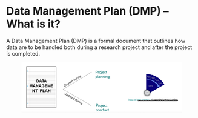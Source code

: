 # Data Management Plan (DMP) – What is it?

A Data Management Plan (DMP) is a formal document that outlines how data are to be handled both during a research project and after the project is completed.

<figure><img src="../../../../.gitbook/assets/image (56).png" alt=""><figcaption></figcaption></figure>
